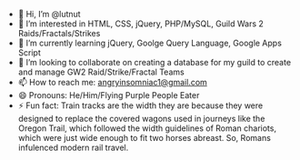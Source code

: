 - 👋 Hi, I’m @lutnut
- 👀 I’m interested in HTML, CSS, jQuery, PHP/MySQL, Guild Wars 2 Raids/Fractals/Strikes
- 🌱 I’m currently learning jQuery, Goolge Query Language, Google Apps Script
- 💞️ I’m looking to collaborate on creating a database for my guild to create and manage GW2 Raid/Strike/Fractal Teams
- 📫 How to reach me: angryinsomniac1@gmail.com
- 😄 Pronouns: He/Him/Flying Purple People Eater
- ⚡ Fun fact: Train tracks are the width they are because they were designed to replace the covered wagons used in journeys like the Oregon Trail, which followed the width guidelines of Roman chariots, which were just wide enough to fit two horses abreast. So, Romans infulenced modern rail travel.

<!---
lutnut/lutnut is a ✨ special ✨ repository because its `README.md` (this file) appears on your GitHub profile.
You can click the Preview link to take a look at your changes.
--->
